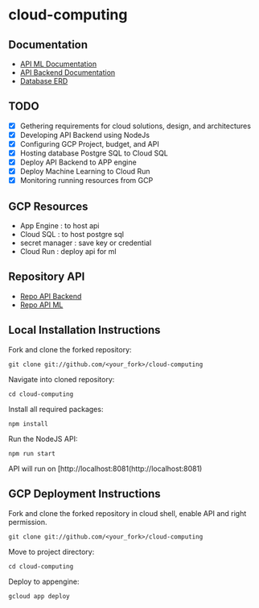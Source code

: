 # cloud-computing

## Documentation

- [API ML Documentation](https://documenter.getpostman.com/view/14640466/Uz5MFZqa#55535879-eec6-49a0-899d-de696afce2c0)
- [API Backend Documentation](https://documenter.getpostman.com/view/23232897/2s93sf2Axt)
- [Database ERD](https://lucid.app/lucidchart/270d9b81-a3d0-43f3-ac7b-0dd1050e204f/edit?viewport_loc=-500%2C-436%2C2719%2C1364%2C0_0&invitationId=inv_86045c3e-4f6b-4d06-a871-5cf6277cd5fe)

## TODO

- [x] Gethering requirements for cloud solutions, design, and architectures
- [x] Developing API Backend using NodeJs
- [x] Configuring GCP Project, budget, and API
- [x] Hosting database Postgre SQL to Cloud SQL
- [x] Deploy API Backend to APP engine
- [x] Deploy Machine Learning to Cloud Run
- [x] Monitoring running resources from GCP

## GCP Resources

- App Engine : to host api
- Cloud SQL : to host postgre sql
- secret manager : save key or credential
- Cloud Run : deploy api for ml

## Repository API
- [Repo API Backend](https://github.com/greenixproject/cloud-computing/tree/test-api)
- [Repo API ML](https://github.com/greenixproject/API-ML)

## Local Installation Instructions

Fork and clone the forked repository:

```shell
git clone git://github.com/<your_fork>/cloud-computing
```

Navigate into cloned repository:

```shell
cd cloud-computing
```

Install all required packages:

```shell
npm install
```

Run the NodeJS API:

```shell
npm run start
```

API will run on [http://localhost:8081(http://localhost:8081)

## GCP Deployment Instructions

Fork and clone the forked repository in cloud shell, enable API and right permission.

```shell
git clone git://github.com/<your_fork>/cloud-computing
```

Move to project directory:

```shell
cd cloud-computing
```

Deploy to appengine:

```shell
gcloud app deploy
